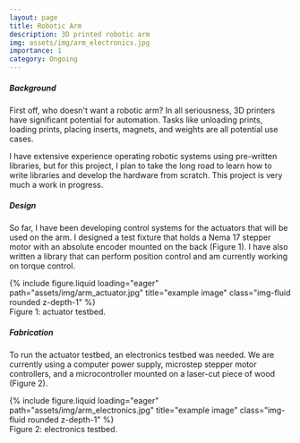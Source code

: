 ```yaml
---
layout: page
title: Robotic Arm
description: 3D printed robotic arm
img: assets/img/arm_electronics.jpg
importance: 1
category: Ongoing
---
```


<div class="row">
    <div class="col-12">
        <h5><strong>Background</strong></h5>
    </div>
</div>

First off, who doesn't want a robotic arm? In all seriousness, 3D printers have significant potential for automation. Tasks like unloading prints, loading prints, placing inserts, magnets, and weights are all potential use cases.

I have extensive experience operating robotic systems using pre-written libraries, but for this project, I plan to take the long road to learn how to write libraries and develop the hardware from scratch. This project is very much a work in progress.

<div class="row">
    <div class="col-12">
        <h5><strong>Design</strong></h5>
    </div>
</div>

So far, I have been developing control systems for the actuators that will be used on the arm. I designed a test fixture that holds a Nema 17 stepper motor with an absolute encoder mounted on the back (Figure 1). I have also written a library that can perform position control and am currently working on torque control.

<div class="row">
    <div class="col-sm mt-3 mt-md-0">
        {% include figure.liquid loading="eager" path="assets/img/arm_actuator.jpg" title="example image" class="img-fluid rounded z-depth-1" %}
    </div>
</div>
<div class="caption">
    Figure 1: actuator testbed.
</div>

<div class="row">
    <div class="col-12">
        <h5><strong>Fabrication</strong></h5>
    </div>
</div>

To run the actuator testbed, an electronics testbed was needed. We are currently using a computer power supply, microstep stepper motor controllers, and a microcontroller mounted on a laser-cut piece of wood (Figure 2).

<div class="row">
    <div class="col-sm mt-3 mt-md-0">
        {% include figure.liquid loading="eager" path="assets/img/arm_electronics.jpg" title="example image" class="img-fluid rounded z-depth-1" %}
    </div>
</div>
<div class="caption">
    Figure 2: electronics testbed.
</div>